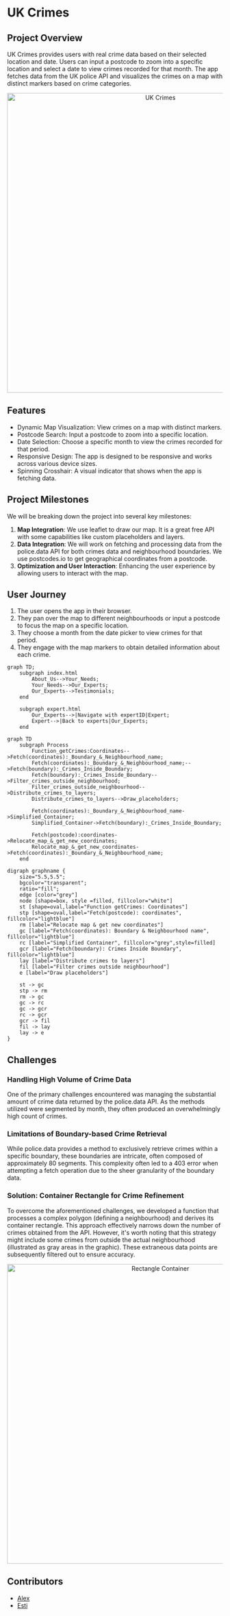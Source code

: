 # UK Crimes

## Project Overview

UK Crimes provides users with real crime data based on their selected location and date. Users can input a postcode to zoom into a specific location and select a date to view crimes recorded for that month. The app fetches data from the UK police API and visualizes the crimes on a map with distinct markers based on crime categories.

<div align="center">
<img width="700" alt="UK Crimes" src="https://github.com/FAC29A/Alex-Esti-Project/assets/94972293/6608c9b2-b12f-49bf-9329-f74294aa233f">
</div>

## Features

* Dynamic Map Visualization: View crimes on a map with distinct markers.
* Postcode Search: Input a postcode to zoom into a specific location.
* Date Selection: Choose a specific month to view the crimes recorded for that period.
* Responsive Design: The app is designed to be responsive and works across various device sizes.
* Spinning Crosshair: A visual indicator that shows when the app is fetching data.

## Project Milestones

We will be breaking down the project into several key milestones:

1. **Map Integration**: We use leaflet to draw our map. It is a great free API with some capabilities like custom placeholders and layers.
2. **Data Integration**: We will work on fetching and processing data from the police.data API for both crimes data and neighbourhood boundaries. We use postcodes.io to get geographical coordinates from a postcode.
3. **Optimization and User Interaction**: Enhancing the user experience by allowing users to interact with the map.

## User Journey
1. The user opens the app in their browser.
2. They pan over the map to different neighbourhoods or input a postcode to focus the map on a specific location.
3. They choose a month from the date picker to view crimes for that period.
4. They engage with the map markers to obtain detailed information about each crime.



```mermaid
graph TD;
    subgraph index.html
        About_Us-->Your_Needs;
        Your_Needs-->Our_Experts;
        Our_Experts-->Testimonials;
    end

    subgraph expert.html
        Our_Experts-->|Navigate with expertID|Expert;
        Expert-->|Back to experts|Our_Experts;
    end 
```

```mermaid
graph TD
    subgraph Process
        Function_getCrimes:Coordinates-->Fetch(coordinates):_Boundary_&_Neighbourhood_name;
        Fetch(coordinates):_Boundary_&_Neighbourhood_name;-->Fetch(boundary):_Crimes_Inside_Boundary;
        Fetch(boundary):_Crimes_Inside_Boundary-->Filter_crimes_outside_neighbourhood;
        Filter_crimes_outside_neighbourhood-->Distribute_crimes_to_layers;
        Distribute_crimes_to_layers-->Draw_placeholders;

        Fetch(coordinates):_Boundary_&_Neighbourhood_name->Simplified_Container;
        Simplified_Container->Fetch(boundary):_Crimes_Inside_Boundary;

        Fetch(postcode):coordinates->Relocate_map_&_get_new_coordinates;
        Relocate_map_&_get_new_coordinates->Fetch(coordinates):_Boundary_&_Neighbourhood_name;
    end
```





```graphviz
digraph graphname {
    size="5.5,5.5";
    bgcolor="transparent";
    ratio="fill";
    edge [color="grey"]
    node [shape=box, style =filled, fillcolor="white"]
    st [shape=oval,label="Function getCrimes: Coordinates"]
    stp [shape=oval,label="Fetch(postcode): coordinates", fillcolor="lightblue"]
    rm [label="Relocate map & get new coordinates"]
    gc [label="Fetch(coordinates): Boundary & Neighbourhood name", fillcolor="lightblue"]
    rc [label="Simplified Container", fillcolor="grey",style=filled]
    gcr [label="Fetch(boundary): Crimes Inside Boundary", fillcolor="lightblue"]
    lay [label="Distribute crimes to layers"]
    fil [label="Filter crimes outside neighbourhood"]
    e [label="Draw placeholders"]

    st -> gc
    stp -> rm
    rm -> gc
    gc -> rc
    gc -> gcr
    rc -> gcr
    gcr -> fil
    fil -> lay
    lay -> e
}

```

## Challenges
### Handling High Volume of Crime Data
One of the primary challenges encountered was managing the substantial amount of crime data returned by the police.data API. As the methods utilized were segmented by month, they often produced an overwhelmingly high count of crimes.

### Limitations of Boundary-based Crime Retrieval
While police.data provides a method to exclusively retrieve crimes within a specific boundary, these boundaries are intricate, often composed of approximately 80 segments. This complexity often led to a 403 error when attempting a fetch operation due to the sheer granularity of the boundary data.

### Solution: Container Rectangle for Crime Refinement
To overcome the aforementioned challenges, we developed a function that processes a complex polygon (defining a neighbourhood) and derives its container rectangle. This approach effectively narrows down the number of crimes obtained from the API. However, it's worth noting that this strategy might include some crimes from outside the actual neighbourhood (illustrated as gray areas in the graphic). These extraneous data points are subsequently filtered out to ensure accuracy.

<div align="center">
<img width="700" alt="Rectangle Container" src="https://github.com/FAC29A/Alex-Esti-Project/assets/94972293/f5e9ab2b-bf2d-4b4b-8726-b0a8526e516a">
</div>

## Contributors

- [Alex](https://github.com/AlexVOiceover)
- [Esti](https://github.com/Estishi87)
